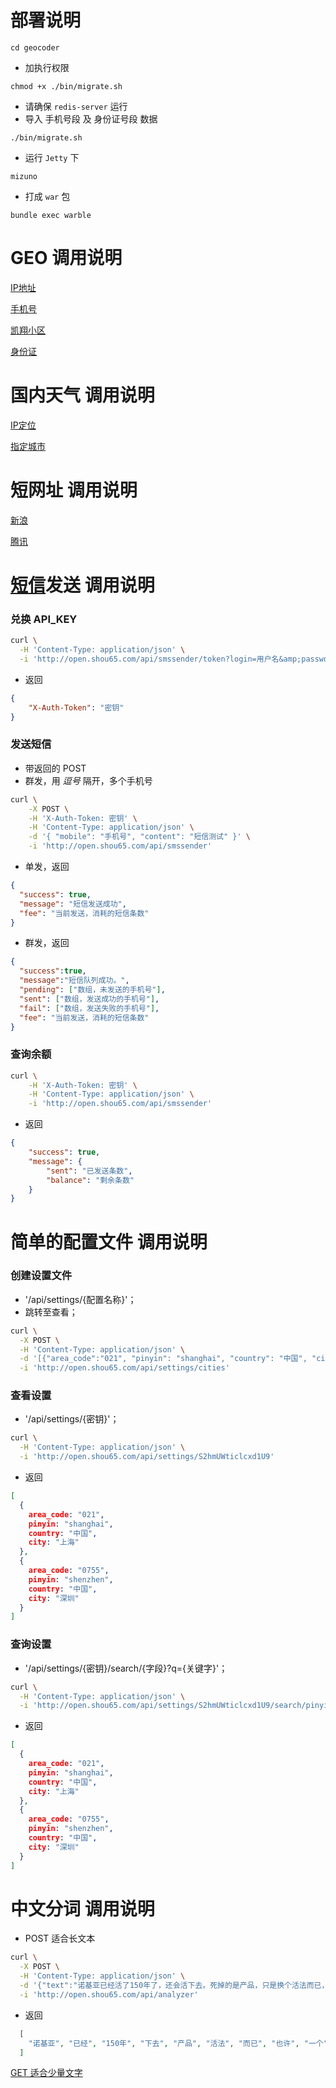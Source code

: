 部署说明
====

`cd geocoder`
* 加执行权限

`chmod +x ./bin/migrate.sh`
* 请确保 `redis-server` 运行
* 导入 手机号段 及 身份证号段 数据

`./bin/migrate.sh`
* 运行 `Jetty` 下

`mizuno`
* 打成 `war` 包

`bundle exec warble`


GEO 调用说明
====

[IP地址](http://open.shou65.com/api/geocoder/113.140.219.74)

[手机号](http://open.shou65.com/api/geocoder/18016245161)

[凯翔小区](http://open.shou65.com/api/geocoder/凯翔小区)

[身份证](http://open.shou65.com/api/geocoder/610103198006220000)

国内天气 调用说明
====

[IP定位](http://open.shou65.com/api/weather)

[指定城市](http://open.shou65.com/api/weather/上海)

短网址 调用说明
====

[新浪](http://open.shou65.com/api/shortener/sina?long_url=http%3a%2f%2fwww.google.com%2flogin.jsp?user_id=1)

[腾讯](http://open.shou65.com/api/shortener/tencent?long_url=http%3a%2f%2fwww.google.com%2flogin.jsp?user_id=1)

[短信](http://smsbao.com)发送 调用说明
====

### 兑换 API_KEY


```bash
curl \
  -H 'Content-Type: application/json' \
  -i 'http://open.shou65.com/api/smssender/token?login=用户名&amp;passwd=密码'		
```
* 返回

```json
{
	"X-Auth-Token": "密钥"
}
```

### 发送短信
* 带返回的 POST
* 群发，用 *逗号* 隔开，多个手机号

```bash
curl \
	-X POST \
	-H 'X-Auth-Token: 密钥' \
	-H 'Content-Type: application/json' \
	-d '{ "mobile": "手机号", "content": "短信测试" }' \
	-i 'http://open.shou65.com/api/smssender'
```
* 单发，返回

```json
{
  "success": true,
  "message": "短信发送成功",
  "fee": "当前发送，消耗的短信条数"
}
```

* 群发，返回

```json
{
  "success":true,
  "message":"短信队列成功。",
  "pending": ["数组，未发送的手机号"],
  "sent": ["数组，发送成功的手机号"],
  "fail": ["数组，发送失败的手机号"],
  "fee": "当前发送，消耗的短信条数"
}
```



### 查询余额

```bash
curl \
	-H 'X-Auth-Token: 密钥' \
	-H 'Content-Type: application/json' \
	-i 'http://open.shou65.com/api/smssender'
```
* 返回

```json
{
    "success": true,
    "message": {
        "sent": "已发送条数",
        "balance": "剩余条数"
    }
}
```
简单的配置文件 调用说明
====

### 创建设置文件
* '/api/settings/{配置名称}'；
* 跳转至查看；

```bash
curl \
  -X POST \
  -H 'Content-Type: application/json' \
  -d '[{"area_code":"021", "pinyin": "shanghai", "country": "中国", "city": "上海"},{"area_code":"0755", "pinyin": "shenzhen", "country": "中国", "city": "深圳"}]' \
  -i 'http://open.shou65.com/api/settings/cities'
```

### 查看设置
* '/api/settings/{密钥}'；

```bash
curl \
  -H 'Content-Type: application/json' \
  -i 'http://open.shou65.com/api/settings/S2hmUWticlcxd1U9'
```
* 返回

```json
[
  {
    area_code: "021",
    pinyin: "shanghai",
    country: "中国",
    city: "上海"
  },
  {
    area_code: "0755",
    pinyin: "shenzhen",
    country: "中国",
    city: "深圳"
  }
]
```

### 查询设置
* '/api/settings/{密钥}/search/{字段}?q={关键字}'；

```bash
curl \
  -H 'Content-Type: application/json' \
  -i 'http://open.shou65.com/api/settings/S2hmUWticlcxd1U9/search/pinyin?q=sh'
```
* 返回

```json
[
  {
    area_code: "021",
    pinyin: "shanghai",
    country: "中国",
    city: "上海"
  },
  {
    area_code: "0755",
    pinyin: "shenzhen",
    country: "中国",
    city: "深圳"
  }
]
```

中文分词 调用说明
====
* POST 适合长文本
```bash
curl \
  -X POST \
  -H 'Content-Type: application/json' \
  -d '{"text":"诺基亚已经活了150年了，还会活下去。死掉的是产品，只是换个活法而已，也许是一个新的开始。"}' \
  -i 'http://open.shou65.com/api/analyzer'
```
* 返回
```json
  [
    "诺基亚", "已经", "150年", "下去", "产品", "活法", "而已", "也许", "一个", "开始"
  ]
```

[GET 适合少量文字](http://open.shou65.com/api/analyzer/网络上，我们用“赞”归纳一切暧昧)
